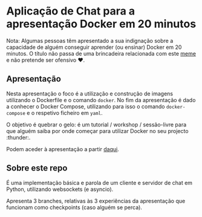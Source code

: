 # Aplicação de Chat para a apresentação Docker em 20 minutos

Nota: Algumas pessoas têm apresentado a sua indignação sobre a capacidade de alguém conseguir aprender (ou ensinar) Docker em 20 minutos. O título não passa de uma brincadeira relacionada com este [meme](https://i.redd.it/1fl5yi6bbpzz.png) e não pretende ser ofensivo :heart:.

## Apresentação

Nesta apresentação o foco é a utilização e construção de imagens utilizando o Dockerfile e o comando `docker`. No fim da apresentação é dado a conhecer o Docker Compose, utilizando para isso o comando `docker-compose` e o respetivo ficheiro em `yaml`.

O objetivo é quebrar o gelo: é um tutorial / workshop / sessão-livre para que alguém saiba por onde começar para utilizar Docker no seu projecto :thunder:.

Podem aceder à apresentação a partir [daqui](https://goo.gl/XtTBXH).

## Sobre este repo

É uma implementação básica e parola de um cliente e servidor de chat em Python, utilizando websockets (e asyncio).

Apresenta 3 branches, relativas às 3 experiências da apresentação que funcionam como checkpoints (caso alguém se perca).
